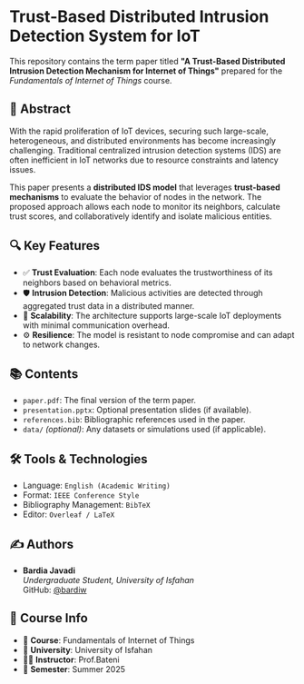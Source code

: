 # Trust-Based Distributed Intrusion Detection System for IoT

This repository contains the term paper titled **"A Trust-Based Distributed Intrusion Detection Mechanism for Internet of Things"** prepared for the *Fundamentals of Internet of Things* course.

## 📄 Abstract

With the rapid proliferation of IoT devices, securing such large-scale, heterogeneous, and distributed environments has become increasingly challenging. Traditional centralized intrusion detection systems (IDS) are often inefficient in IoT networks due to resource constraints and latency issues.

This paper presents a **distributed IDS model** that leverages **trust-based mechanisms** to evaluate the behavior of nodes in the network. The proposed approach allows each node to monitor its neighbors, calculate trust scores, and collaboratively identify and isolate malicious entities.

## 🔍 Key Features

- ✅ **Trust Evaluation**: Each node evaluates the trustworthiness of its neighbors based on behavioral metrics.
- 🛡️ **Intrusion Detection**: Malicious activities are detected through aggregated trust data in a distributed manner.
- 📡 **Scalability**: The architecture supports large-scale IoT deployments with minimal communication overhead.
- ⚙️ **Resilience**: The model is resistant to node compromise and can adapt to network changes.

## 📚 Contents

- `paper.pdf`: The final version of the term paper.
- `presentation.pptx`: Optional presentation slides (if available).
- `references.bib`: Bibliographic references used in the paper.
- `data/` *(optional)*: Any datasets or simulations used (if applicable).

## 🛠️ Tools & Technologies

- Language: `English (Academic Writing)`
- Format: `IEEE Conference Style`
- Bibliography Management: `BibTeX`
- Editor: `Overleaf / LaTeX`

## ✍️ Authors

- **Bardia Javadi**  
  *Undergraduate Student, University of Isfahan*  
  GitHub: [@bardiw](https://github.com/bardiw)

## 📌 Course Info

- 📘 **Course**: Fundamentals of Internet of Things  
- 🏫 **University**: University of Isfahan  
- 👨‍🏫 **Instructor**: Prof.Bateni 
- 📅 **Semester**: Summer 2025

